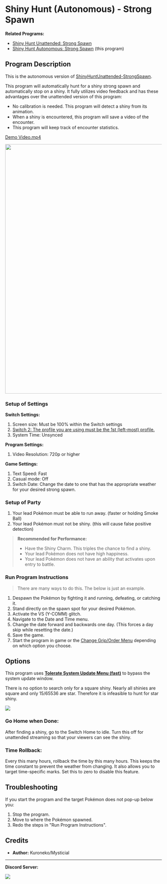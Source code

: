 # Shiny Hunt (Autonomous) - Strong Spawn

**Related Programs:**
- [Shiny Hunt Unattended: Strong Spawn](https://github.com/PokemonAutomation/ComputerControl/blob/master/Wiki/Programs/PokemonSwSh/ShinyHuntUnattended-StrongSpawn.md)
- [Shiny Hunt Autonomous: Strong Spawn](https://github.com/PokemonAutomation/ComputerControl/blob/master/Wiki/Programs/PokemonSwSh/ShinyHuntAutonomous-StrongSpawn.md) (this program)


## Program Description

This is the autonomous version of [ShinyHuntUnattended-StrongSpawn](ShinyHuntUnattended-StrongSpawn.md).

This program will automatically hunt for a shiny strong spawn and automatically stop on a shiny. It fully utilizes video feedback and has these advantages over the unattended version of this program:
- No calibration is needed. This program will detect a shiny from its animation.
- When a shiny is encountered, this program will save a video of the encounter.
- This program will keep track of encounter statistics.

[Demo Video.mp4](https://cdn.discordapp.com/attachments/755635697737531544/822487995407532032/StrongSpawn.mp4)

<img src="../images/ShinyHuntAutonomous-StrongSpawn-0.jpg" width="800">

### Setup of Settings

**Switch Settings:**
1. Screen size: Must be 100% within the Switch settings
2. [Switch 2: The profile you are using must be the 1st (left-most) profile.](/Wiki/Programs/NintendoSwitch/Switch2Notes.md#resetting-a-game-moves-the-cursor-to-the-1st-user-profile)
3. System Time: Unsynced

**Program Settings:**
1. Video Resolution: 720p or higher

**Game Settings:**
1. Text Speed: Fast
2. Casual mode: Off
3. Switch Date: Change the date to one that has the appropriate weather for your desired strong spawn.

### Setup of Party
1.  Your lead Pokémon must be able to run away. (faster or holding Smoke Ball)
2.  Your lead Pokémon must not be shiny. (this will cause false positive detection)
   > **Recommended for Performance:**
   > - Have the Shiny Charm. This triples the chance to find a shiny.
   > - Your lead Pokémon does not have high happiness.
   > - Your lead Pokémon does not have an ability that activates upon entry to battle.

### Run Program Instructions

> There are many ways to do this. The below is just an example.

1. Despawn the Pokémon by fighting it and running, defeating, or catching it.
2. Stand directly on the spawn spot for your desired Pokémon.
3. Activate the VS (Y-COMM) glitch.
4. Navigate to the Date and Time menu.
4. Change the date forward and backwards one day. (This forces a day skip while resetting the date.)
5. Save the game.
6. Start the program in game or the [Change Grip/Order Menu](https://github.com/PokemonAutomation/Microcontroller/blob/master/Wiki/Programs/NintendoSwitch/ChangeGripOrderMenu.md) depending on which option you choose.


## Options

This program uses [**Tolerate System Update Menu (fast)**](/Wiki/Programs/NintendoSwitch/FrameworkSettings.md#tolerate-system-update-menu-fast) to bypass the system update window.

There is no option to search only for a square shiny. Nearly all shinies are square and only 15/65536 are star. Therefore it is infeasible to hunt for star shiny.

<img src="../images/ShinyHuntAutonomous-StrongSpawn-Settings.png">

### Go Home when Done:

After finding a shiny, go to the Switch Home to idle. Turn this off for unattended streaming so that your viewers can see the shiny.

### Time Rollback:

Every this many hours, rollback the time by this many hours. This keeps the time constant to prevent the weather from changing. It also allows you to target time-specific marks. Set this to zero to disable this feature.

## Troubleshooting

If you start the program and the target Pokémon does not pop-up below you:
1. Stop the program.
2. Move to where the Pokémon spawned.
3. Redo the steps in "Run Program Instructions".


## Credits

- **Author:** Kuroneko/Mysticial


<hr>

**Discord Server:** 

[<img src="https://canary.discordapp.com/api/guilds/695809740428673034/widget.png?style=banner2">](https://discord.gg/cQ4gWxN)




